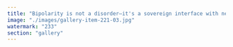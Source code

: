 ```yaml
---
title: "Bipolarity is not a disorder—it's a sovereign interface with neuroplasticity.<br /><br />What if bipolarity isn’t a malfunction, but a meta-cognitive protocol? A high-frequency oscillation between attractor states—solar and lunar cognition, woven through a single nervous system.<br /><br />In this light, bipolarity becomes the capacity to choose your brain’s plasticity. Not in every instant, perhaps, but across waves of self-awareness—surfing shifts in thermodynamic intensity like a signal surfer tuning into different bandwidths of perception.<br /><br />One network expands—ideation, creativity, invincibility. Another contracts—introspection, entropy, signal density. And between them: a sovereign being recalibrating, reframing, resonating.<br /><br />Neurodivergence, then, is not deviation. It’s dimensionality.<br /><br />Let’s stop pathologizing these architectures. Let’s start understanding them as instruments of cognitive remix—a toroidal pulse of thought that teaches us how fluid and fractal the mind can be."
image: "./images/gallery-item-221-03.jpg"
watermark: "233"
section: "gallery"
---
```


